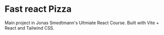 # Fast react Pizza

Main project in Jonas Smedtmann's Ultmiate React Course. Built with Vite + React and Tailwind CSS.
